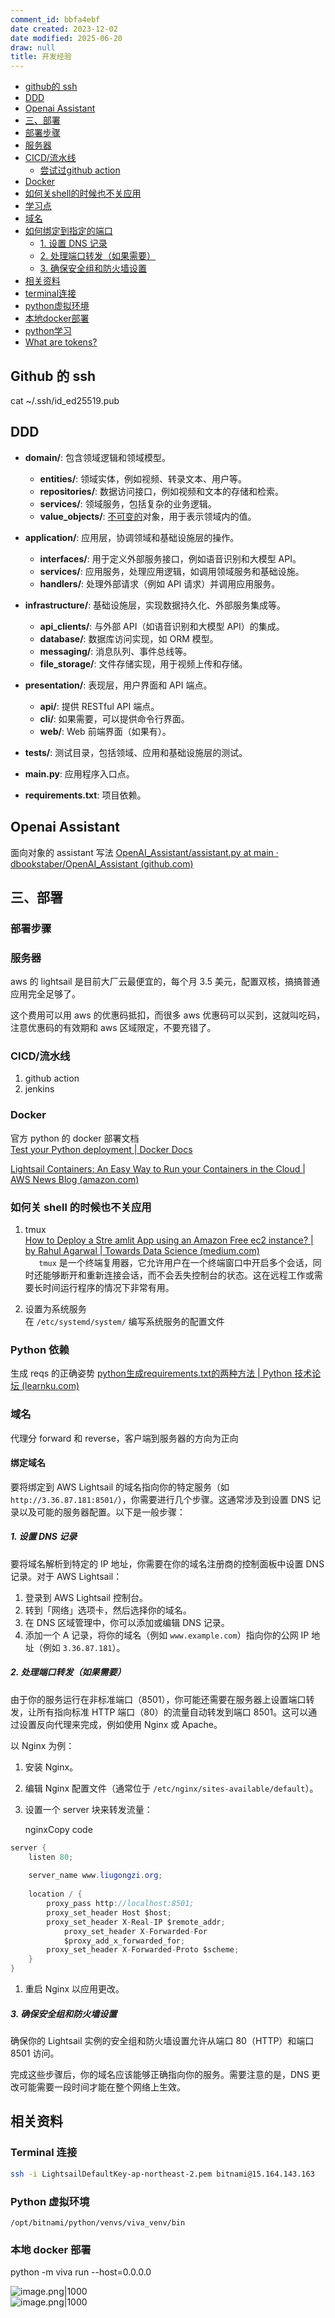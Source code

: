 ```yaml
---
comment_id: bbfa4ebf
date created: 2023-12-02
date modified: 2025-06-20
draw: null
title: 开发经验
---
```

- [github的 ssh](#github%E7%9A%84%20ssh)
- [DDD](#DDD)
- [Openai Assistant](#Openai%20Assistant)
- [三、部署](#%E4%B8%89%E3%80%81%E9%83%A8%E7%BD%B2)
- [部署步骤](#%E9%83%A8%E7%BD%B2%E6%AD%A5%E9%AA%A4)
- [服务器](#%E6%9C%8D%E5%8A%A1%E5%99%A8)
- [CICD/流水线](#CICD/%E6%B5%81%E6%B0%B4%E7%BA%BF)
	- [尝试过github action](#%E5%B0%9D%E8%AF%95%E8%BF%87github%20action)
- [Docker](#Docker)
- [如何关shell的时候也不关应用](#%E5%A6%82%E4%BD%95%E5%85%B3shell%E7%9A%84%E6%97%B6%E5%80%99%E4%B9%9F%E4%B8%8D%E5%85%B3%E5%BA%94%E7%94%A8)
- [学习点](#%E5%AD%A6%E4%B9%A0%E7%82%B9)
- [域名](#%E5%9F%9F%E5%90%8D)
- [如何绑定到指定的端口](#%E5%A6%82%E4%BD%95%E7%BB%91%E5%AE%9A%E5%88%B0%E6%8C%87%E5%AE%9A%E7%9A%84%E7%AB%AF%E5%8F%A3)
	- [1. 设置 DNS 记录](#1.%20%E8%AE%BE%E7%BD%AE%20DNS%20%E8%AE%B0%E5%BD%95)
	- [2. 处理端口转发（如果需要）](#2.%20%E5%A4%84%E7%90%86%E7%AB%AF%E5%8F%A3%E8%BD%AC%E5%8F%91%EF%BC%88%E5%A6%82%E6%9E%9C%E9%9C%80%E8%A6%81%EF%BC%89)
	- [3. 确保安全组和防火墙设置](#3.%20%E7%A1%AE%E4%BF%9D%E5%AE%89%E5%85%A8%E7%BB%84%E5%92%8C%E9%98%B2%E7%81%AB%E5%A2%99%E8%AE%BE%E7%BD%AE)
- [相关资料](#%E7%9B%B8%E5%85%B3%E8%B5%84%E6%96%99)
- [terminal连接](#terminal%E8%BF%9E%E6%8E%A5)
- [python虚拟环境](#python%E8%99%9A%E6%8B%9F%E7%8E%AF%E5%A2%83)
- [本地docker部署](#%E6%9C%AC%E5%9C%B0docker%E9%83%A8%E7%BD%B2)
- [python学习](#python%E5%AD%A6%E4%B9%A0)
- [What are tokens?](#What%20are%20tokens?)

## Github 的 ssh

cat ~/.ssh/id_ed25519.pub

## DDD

- **domain/**: 包含领域逻辑和领域模型。
    
    - **entities/**: 领域实体，例如视频、转录文本、用户等。
    - **repositories/**: 数据访问接口，例如视频和文本的存储和检索。
    - **services/**: 领域服务，包括复杂的业务逻辑。
    - **value_objects/**: [不可变的](不可变的.md)对象，用于表示领域内的值。
- **application/**: 应用层，协调领域和基础设施层的操作。
    
    - **interfaces/**: 用于定义外部服务接口，例如语音识别和大模型 API。
    - **services/**: 应用服务，处理应用逻辑，如调用领域服务和基础设施。
    - **handlers/**: 处理外部请求（例如 API 请求）并调用应用服务。
- **infrastructure/**: 基础设施层，实现数据持久化、外部服务集成等。
    
    - **api_clients/**: 与外部 API（如语音识别和大模型 API）的集成。
    - **database/**: 数据库访问实现，如 ORM 模型。
    - **messaging/**: 消息队列、事件总线等。
    - **file_storage/**: 文件存储实现，用于视频上传和存储。
- **presentation/**: 表现层，用户界面和 API 端点。
    
    - **api/**: 提供 RESTful API 端点。
    - **cli/**: 如果需要，可以提供命令行界面。
    - **web/**: Web 前端界面（如果有）。
- **tests/**: 测试目录，包括领域、应用和基础设施层的测试。
    
- **main.py**: 应用程序入口点。
    
- **requirements.txt**: 项目依赖。
    

## Openai Assistant

面向对象的 assistant 写法 [OpenAI_Assistant/assistant.py at main · dbookstaber/OpenAI_Assistant (github.com)](https://github.com/dbookstaber/OpenAI_Assistant/blob/main/assistant.py)

## 三、部署

### 部署步骤

### 服务器

aws 的 lightsail 是目前大厂云最便宜的，每个月 3.5 美元，配置双核，搞搞普通应用完全足够了。  

  

这个费用可以用 aws 的优惠码抵扣，而很多 aws 优惠码可以买到，这就叫吃码，注意优惠码的有效期和 aws 区域限定，不要充错了。

### CICD/流水线

1. github action
2. jenkins

### Docker

官方 python 的 docker 部署文档  
[Test your Python deployment | Docker Docs](https://docs.docker.com/language/python/deploy/)

[Lightsail Containers: An Easy Way to Run your Containers in the Cloud | AWS News Blog (amazon.com)](https://aws.amazon.com/blogs/aws/lightsail-containers-an-easy-way-to-run-your-containers-in-the-cloud/)

### 如何关 shell 的时候也不关应用

1. tmux  
[How to Deploy a Stre amlit App using an Amazon Free ec2 instance? | by Rahul Agarwal | Towards Data Science (medium.com)](https://medium.com/p/416a41f69dc3)  
`   tmux` 是一个终端复用器，它允许用户在一个终端窗口中开启多个会话，同时还能够断开和重新连接会话，而不会丢失控制台的状态。这在远程工作或需要长时间运行程序的情况下非常有用。

2. 设置为系统服务  
在 `/etc/systemd/system/` 编写系统服务的配置文件

### Python 依赖

生成 reqs 的正确姿势 [python生成requirements.txt的两种方法 | Python 技术论坛 (learnku.com)](https://learnku.com/articles/47470)

### 域名

代理分 forward 和 reverse，客户端到服务器的方向为正向

#### 绑定域名

要将绑定到 AWS Lightsail 的域名指向你的特定服务（如 `http://3.36.87.181:8501/`），你需要进行几个步骤。这通常涉及到设置 DNS 记录以及可能的服务器配置。以下是一般步骤：

##### 1. 设置 DNS 记录

要将域名解析到特定的 IP 地址，你需要在你的域名注册商的控制面板中设置 DNS 记录。对于 AWS Lightsail：

1. 登录到 AWS Lightsail 控制台。
2. 转到「网络」选项卡，然后选择你的域名。
3. 在 DNS 区域管理中，你可以添加或编辑 DNS 记录。
4. 添加一个 A 记录，将你的域名（例如 `www.example.com`）指向你的公网 IP 地址（例如 `3.36.87.181`）。

##### 2. 处理端口转发（如果需要）

由于你的服务运行在非标准端口（8501），你可能还需要在服务器上设置端口转发，让所有指向标准 HTTP 端口（80）的流量自动转发到端口 8501。这可以通过设置反向代理来完成，例如使用 Nginx 或 Apache。

以 Nginx 为例：

1. 安装 Nginx。
    
2. 编辑 Nginx 配置文件（通常位于 `/etc/nginx/sites-available/default`）。
    
3. 设置一个 server 块来转发流量：
    

    nginxCopy code

```Java
server {     
	listen 80;  
	   
	server_name www.liugongzi.org;
	
	location / {        
		proxy_pass http://localhost:8501;         
		proxy_set_header Host $host;         
		proxy_set_header X-Real-IP $remote_addr;   
			proxy_set_header X-Forwarded-For
			$proxy_add_x_forwarded_for;         
		proxy_set_header X-Forwarded-Proto $scheme;     
	} 
}
```

1. 重启 Nginx 以应用更改。
    

##### 3. 确保安全组和防火墙设置

确保你的 Lightsail 实例的安全组和防火墙设置允许从端口 80（HTTP）和端口 8501 访问。

完成这些步骤后，你的域名应该能够正确指向你的服务。需要注意的是，DNS 更改可能需要一段时间才能在整个网络上生效。

## 相关资料

### Terminal 连接

```bash
ssh -i LightsailDefaultKey-ap-northeast-2.pem bitnami@15.164.143.163
```

### Python 虚拟环境

```shell
/opt/bitnami/python/venvs/viva_venv/bin
```

### 本地 docker 部署

python -m viva run --host=0.0.0.0

![image.png|1000](https://cdn.jsdelivr.net/gh/Leoyishou/imageHosting@main/img/20231220200129.png)  
![image.png|1000](https://cdn.jsdelivr.net/gh/Leoyishou/imageHosting@main/img/20231220200504.png)
